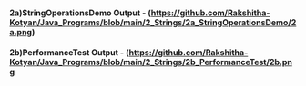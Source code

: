 #### **2a)StringOperationsDemo Output** - (https://github.com/Rakshitha-Kotyan/Java_Programs/blob/main/2_Strings/2a_StringOperationsDemo/2a.png)
#### **2b)PerformanceTest Output** - (https://github.com/Rakshitha-Kotyan/Java_Programs/blob/main/2_Strings/2b_PerformanceTest/2b.png
